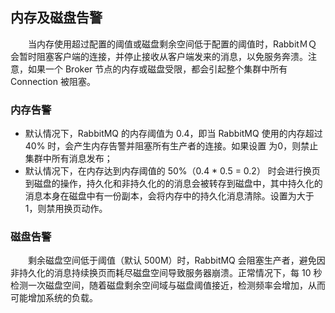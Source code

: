 
## 内存及磁盘告警
　　当内存使用超过配置的阈值或磁盘剩余空间低于配置的阈值时，RabbitＭＱ 会暂时阻塞客户端的连接，并停止接收从客户端发来的消息，以免服务奔溃。注意，如果一个 Broker 节点的内存或磁盘受限，都会引起整个集群中所有 Connection 被阻塞。<br />

### 内存告警

- 默认情况下，RabbitMQ 的内存阈值为 0.4，即当 RabbitMQ 使用的内存超过 40% 时，会产生内存告警并阻塞所有生产者的连接。如果设置 为0，则禁止集群中所有消息发布；
- 默认情况下，在内存达到内存阈值的 50%（0.4 * 0.5 = 0.2） 时会进行换页到磁盘的操作，持久化和非持久化的的消息会被转存到磁盘中，其中持久化的消息本身在磁盘中有一份副本，会将内存中的持久化消息清除。设置为大于 1，则禁用换页动作。

### 磁盘告警
　　剩余磁盘空间低于阈值（默认 500M）时，RabbitMQ 会阻塞生产者，避免因非持久化的消息持续换页而耗尽磁盘空间导致服务器崩溃。正常情况下，每 10 秒检测一次磁盘空间，随着磁盘剩余空间域与磁盘阈值接近，检测频率会增加，从而可能增加系统的负载。

